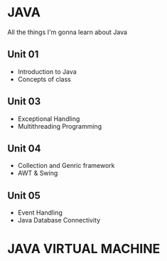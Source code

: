 # JAVA
All the things I'm gonna learn about Java

## Unit 01
- Introduction to Java
- Concepts of class

## Unit 03
- Exceptional Handling
- Multithreading Programming

## Unit 04
- Collection and Genric framework
- AWT & Swing

## Unit 05
- Event Handling
- Java Database Connectivity



# JAVA VIRTUAL MACHINE
